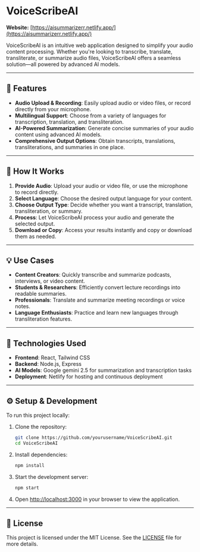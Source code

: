 
# VoiceScribeAI

**Website:** [https://aisummarizerr.netlify.app/](https://aisummarizerr.netlify.app/)

VoiceScribeAI is an intuitive web application designed to simplify your audio content processing. Whether you're looking to transcribe, translate, transliterate, or summarize audio files, VoiceScribeAI offers a seamless solution—all powered by advanced AI models.

---

## 🚀 Features

- **Audio Upload & Recording**: Easily upload audio or video files, or record directly from your microphone.
- **Multilingual Support**: Choose from a variety of languages for transcription, translation, and transliteration.
- **AI-Powered Summarization**: Generate concise summaries of your audio content using advanced AI models.
- **Comprehensive Output Options**: Obtain transcripts, translations, transliterations, and summaries in one place.

---

## 🧪 How It Works

1. **Provide Audio**: Upload your audio or video file, or use the microphone to record directly.
2. **Select Language**: Choose the desired output language for your content.
3. **Choose Output Type**: Decide whether you want a transcript, translation, transliteration, or summary.
4. **Process**: Let VoiceScribeAI process your audio and generate the selected output.
5. **Download or Copy**: Access your results instantly and copy or download them as needed.

---

## 💡 Use Cases

- **Content Creators**: Quickly transcribe and summarize podcasts, interviews, or video content.
- **Students & Researchers**: Efficiently convert lecture recordings into readable summaries.
- **Professionals**: Translate and summarize meeting recordings or voice notes.
- **Language Enthusiasts**: Practice and learn new languages through transliteration features.

---

## 🔧 Technologies Used

- **Frontend**: React, Tailwind CSS
- **Backend**: Node.js, Express
- **AI Models**: Google gemini 2.5 for summarization and transcription tasks
- **Deployment**: Netlify for hosting and continuous deployment

---

## ⚙️ Setup & Development

To run this project locally:

1. Clone the repository:

   ```bash
   git clone https://github.com/yourusername/VoiceScribeAI.git
   cd VoiceScribeAI
   ```

2. Install dependencies:

   ```bash
   npm install
   ```

3. Start the development server:

   ```bash
   npm start
   ```

4. Open [http://localhost:3000](http://localhost:3000) in your browser to view the application.

---

## 📄 License

This project is licensed under the MIT License. See the [LICENSE](LICENSE) file for more details.
